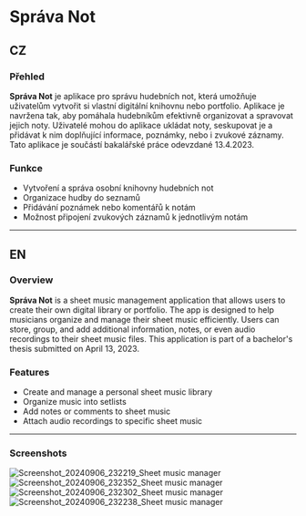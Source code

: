 # Správa Not

## CZ

### Přehled
**Správa Not** je aplikace pro správu hudebních not, která umožňuje uživatelům vytvořit si vlastní digitální knihovnu nebo portfolio. Aplikace je navržena tak, aby pomáhala hudebníkům efektivně organizovat a spravovat jejich noty. Uživatelé mohou do aplikace ukládat noty, seskupovat je a přidávat k nim doplňující informace, poznámky, nebo i zvukové záznamy. Tato aplikace je součástí bakalářské práce odevzdané 13.4.2023.

### Funkce
- Vytvoření a správa osobní knihovny hudebních not
- Organizace hudby do seznamů
- Přidávání poznámek nebo komentářů k notám
- Možnost připojení zvukových záznamů k jednotlivým notám

---

## EN

### Overview
**Správa Not** is a sheet music management application that allows users to create their own digital library or portfolio. The app is designed to help musicians organize and manage their sheet music efficiently.
Users can store, group, and add additional information, notes, or even audio recordings to their sheet music files. This application is part of a bachelor's thesis submitted on April 13, 2023.

### Features
- Create and manage a personal sheet music library
- Organize music into setlists
- Add notes or comments to sheet music
- Attach audio recordings to specific sheet music

---
### Screenshots
![Screenshot_20240906_232219_Sheet music manager](https://github.com/user-attachments/assets/c5b48bb9-c5c5-4215-aafa-a590d757d24a)
![Screenshot_20240906_232352_Sheet music manager](https://github.com/user-attachments/assets/50443f99-6a50-457e-9d98-1d49b610a8c8)
![Screenshot_20240906_232302_Sheet music manager](https://github.com/user-attachments/assets/24b526db-172b-47ca-8fbb-f130947b92c6)
![Screenshot_20240906_232238_Sheet music manager](https://github.com/user-attachments/assets/87f22bea-2fcd-4777-9518-130032be4560)

